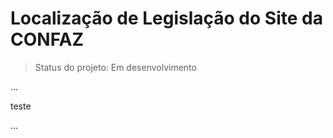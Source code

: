 # Localização de Legislação do Site da CONFAZ 

> Status do projeto: Em desenvolvimento

...

teste

...
